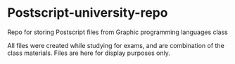 # Postscript-university-repo
Repo for storing Postscript files from Graphic programming languages class

All files were created while studying for exams, and are combination of the class materials. Files are here for display purposes only.
